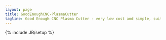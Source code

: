 ```yaml
---
layout: page
title: GoodEnoughCNC-PlasmaCutter
tagline: Good Enough CNC Plasma Cutter - very low cost and simple, suitable for everyone.
---
```

{% include JB/setup %}